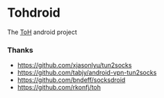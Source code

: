 # Tohdroid

The [ToH](https://github.com/rkonfj/toh) android project

### Thanks
- https://github.com/xjasonlyu/tun2socks  
- https://github.com/tabjy/android-vpn-tun2socks  
- https://github.com/bndeff/socksdroid  
- https://github.com/rkonfj/toh  
